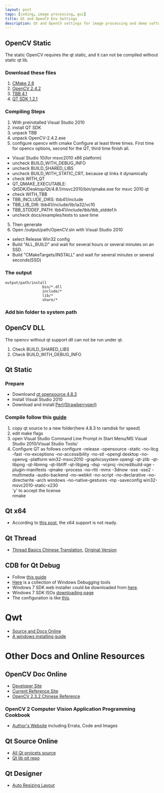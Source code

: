 ```yaml
---
layout: post
tags: [coding, image processing, gui]
title: Qt and OpenCV Env Settings
description: Qt and OpenCV settings for image processing and demo software design
---
```


## OpenCV Static

The static OpenCV requires the qt static, and it can not be compiled without static qt lib.

### Download these files

1. [CMake 2.8](http://cmake.org/cmake/resources/software.html)
2. [OpenCV 2.4.2](http://sourceforge.net/projects/opencvlibrary/files/latest/download)
3. [TBB 4.1](http://threadingbuildingblocks.org/ver.php?fid=188)
4. [QT SDK 1.2.1](http://www.developer.nokia.com/Develop/Qt/Tools/)

### Compiling Steps

1. With preinstalled Visual Studio 2010
1. install QT SDK
2. unpack TBB
2. unpack OpenCV-2.4.2.exe
3. configure opencv with cmake
Configure at least three times. First time for opencv options, second for the QT, third time finish all.    
  + Visual Studio 10(for msvc2010 x86 platform)
  + uncheck BUILD_WITH_DEBUG_INFO
  + uncheck BUILD_SHARED_LIBS
  + uncheck BUILD_WITH_STATIC_CRT, because qt links it dynamically
  + check WITH_QT
  + QT_QMAKE_EXECUTABLE: QtSDK/Desktop/Qt/4.8.1/msvc2010/bin/qmake.exe for msvc 2010 qt
  + check WITH_TBB
  + TBB_INCLUDE_DIRS: tbb41/include
  + TBB_LIB_DIR: tbb41/include/lib/ia32/vc10
  + TBB_STDDEF_PATH: tbb41/include/tbb/tbb_stddef.h
  + uncheck docs/examples/tests to save time
5. Then generate
6. Open /output/path/OpenCV.sln with Visual Studio 2010
  + select Release Win32 config
  + Build "ALL_BUILD" and wait for several hours or several minutes on an SSD.
  + Build "CMakeTargets/INSTALL" and wait for several minutes or several seconds(SSD)

### The output

    output/path/install
                     bin/*.dll
                     include/*
                     lib/*
                     share/*

### Add bin folder to system path

## OpenCV DLL

The opencv without qt support dll can not be run under qt.

1. Check BUILD_SHARED_LIBS
2. Check BUILD_WITH_DEBUG_INFO

## Qt Static

### Prepare

+ Downloand [qt opensource 4.8.3](http://qt-project.org/downloads)
+ Install Visual Studio 2010
+ Download and install [Perl(Strawberryperl)](http://strawberryperl.com/)

### Compile follow this [guide](http://www.formortals.com/build-qt-static-small-microsoft-intel-gcc-compiler/)
1. copy qt source to a new folder(here 4.8.3 to ramdisk for speed)
2. edit make flags
3. open Visual Studio Command Line Prompt in Start Menu/MS Visual Studio 2010/Visual Studio Tools/
4. Configure QT as follows
        configure   -release -opensource -static -no-ltcg -fast -no-exceptions -no-accessibility 
                    -no-stl -opengl desktop -no-openvg -platform win32-msvc2010 -graphicssystem opengl 
                    -qt-zlib -qt-libpng -qt-libmng -qt-libtiff -qt-libjpeg -dsp -vcproj 
                    -incredibuild-xge -plugin-manifests -qmake -process -no-rtti -mmx 
                    -3dnow -sse -sse2 -multimedia -audio-backend -no-webkit -no-script 
                    -no-declarative -no-directwrite -arch windows -no-native-gestures 
                    -mp -saveconfig win32-msvc2010-static-x230     
        'y' to accept the license    
        nmake    


## Qt x64

+ According to [this post](http://qt-project.org/wiki/How_to_build_64bit_Qt_for_windows), the x64 support is not ready.

## Qt Thread

+ [Thread Basics Chinese Translation](http://blog.csdn.net/dbzhang800/article/details/6554104), [Original Version](http://qt-project.org/doc/qt-4.8/thread-basics.html)


## CDB for Qt Debug

+ Follow [this guide](http://doc.qt.digia.com/qtcreator-2.4/creator-debugger-engines.html)
+ [Here](http://msdn.microsoft.com/en-us/windows/hardware/gg463009) is a collection of Windows Debugging tools
+ Windows 7 SDK web installer could be downloaded from [here](http://www.microsoft.com/en-us/download/details.aspx?id=8279).
+ Windows 7 SDK ISOs [downloading page](http://www.microsoft.com/en-us/download/details.aspx?id=8442)
+ The configuration is like [this](http://stackoverflow.com/questions/9975949/how-to-configure-cdb-in-qt-creator).

# Qwt

+ [Source and Docs Online](http://qwt.sourceforge.net/index.html)
+ [A windows installing guide](http://johnhforrest.com/2010/09/installing-qwt-on-windows/)

# Other Docs and Online Resources

## OpenCV Doc Online

+ [Developer Site](http://code.opencv.org/projects/gsoc2012/wiki/Gsoc2012)
+ [Current Reference Site](http://docs.opencv.org/)
+ [OpenCV 2.3.2 Chinese Reference](http://www.opencv.org.cn/opencvdoc/2.3.2/html/index.html)

### OpenCV 2 Computer Vision Application Programming Cookbook
+ [Author's Website](http://www.laganiere.name/opencvCookbook/) including Errata, Code and Images

## Qt Source Online

+ [All Qt projcets source](http://qt.gitorious.org/)
+ [Qt lib git repo](http://qt.gitorious.org/qt/qt)

## Qt Designer

+ [Auto Resizing Layout](http://stackoverflow.com/questions/3492739/auto-expanding-layout-with-qt-designer)
